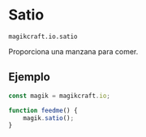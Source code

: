 
# Satio

`magikcraft.io.satio`

Proporciona una manzana para comer.

## Ejemplo

```javascript
const magik = magikcraft.io;

function feedme() {
    magik.satio();
}
```